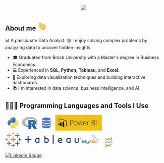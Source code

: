 <h1 align="center">
  <a href="https://git.io/typing-svg">
    <img src="https://readme-typing-svg.herokuapp.com/?lines=Welcome+to+My+Profile;+I'm+Zhihong+Mai;Nice+to+see+you!+👋&center=true&size=30&font=Lato&color=blue&speed=20">
  </a>
</h1>

## **About me** <img src="https://github.com/ZhihongMai/ZhihongMai/blob/main/wave.gif" width="30">


📊 A passionate Data Analyst. 😄 I enjoy solving complex problems by analyzing data to uncover hidden insights.
- 🎓 Graduated from Brock University with a Master's degree in Business Economics.
- 💻 Experienced in **SQL**, **Python**, **Tableau**, and **Excel**.
- 🌱 Exploring data visualization techniques and building interactive dashboards.
- 📚 I'm interested in data science, business intelligence, and AI.


## 👨🏻‍💻 **Programming Languages and Tools I Use**
<img title="Python" alt="Python" width="50px" src="https://raw.githubusercontent.com/github/explore/master/topics/python/python.png" /></a>
<img title="R" alt="R" width="50px" src="https://raw.githubusercontent.com/github/explore/master/topics/r/r.png" /></a>
<img title="SQL" alt="SQL" width="50px" src="https://raw.githubusercontent.com/github/explore/master/topics/sql/sql.png" /></a> 
<img title="Power BI" alt="Power BI" width="150px" src="https://github.com/ZhihongMai/ZhihongMai/blob/main/Image/PowerBI.png" /></a>
<img title="Tableau" alt="Tableau" width="245px" src="https://github.com/ZhihongMai/ZhihongMai/raw/main/Image/Tableau.png" /></a>
<img title="MySQL" alt="MySQL" width="51px" src="https://github.com/ZhihongMai/ZhihongMai/raw/main/Image/MySQL.png"/></a>
<img title="Jupyter" alt="Jupyter" width="60px" src="https://github.com/ZhihongMai/ZhihongMai/raw/main/Image/Jupyter.png"/></a>






[![Linkedin Badge](https://img.shields.io/badge/-zhmai-blue?style=flat&logo=Linkedin&logoColor=white&link=https://www.linkedin.com/in/zhmai/)](https://www.linkedin.com/in/zhmai/)
